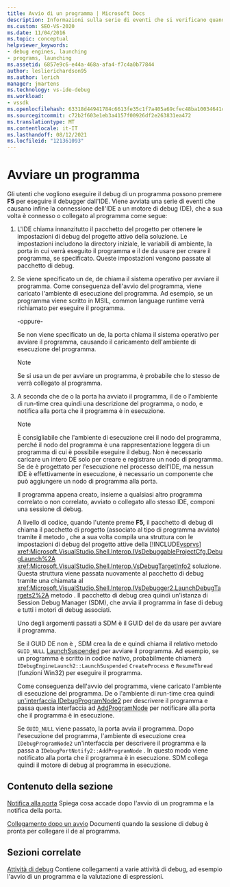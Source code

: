 ```yaml
---
title: Avvio di un programma | Microsoft Docs
description: Informazioni sulla serie di eventi che si verificano quando si esegue il debug di un programma tramite F5 per eseguire il debugger dall'IDE.
ms.custom: SEO-VS-2020
ms.date: 11/04/2016
ms.topic: conceptual
helpviewer_keywords:
- debug engines, launching
- programs, launching
ms.assetid: 6857e9c6-e44a-468a-afa4-f7c4a0b77844
author: leslierichardson95
ms.author: lerich
manager: jmartens
ms.technology: vs-ide-debug
ms.workload:
- vssdk
ms.openlocfilehash: 63318d44941784c6613fe35c1f7a405a69cfec48ba10034641c1d2f3b3d2de2e
ms.sourcegitcommit: c72b2f603e1eb3a4157f00926df2e263831ea472
ms.translationtype: MT
ms.contentlocale: it-IT
ms.lasthandoff: 08/12/2021
ms.locfileid: "121361093"
---
```

# <a name="launch-a-program"></a>Avviare un programma
Gli utenti che vogliono eseguire il debug di un programma possono premere **F5** per eseguire il debugger dall'IDE. Viene avviata una serie di eventi che causano infine la connessione dell'IDE a un motore di debug (DE), che a sua volta è connesso o collegato al programma come segue:

1. L'IDE chiama innanzitutto il pacchetto del progetto per ottenere le impostazioni di debug del progetto attivo della soluzione. Le impostazioni includono la directory iniziale, le variabili di ambiente, la porta in cui verrà eseguito il programma e il de da usare per creare il programma, se specificato. Queste impostazioni vengono passate al pacchetto di debug.

2. Se viene specificato un de, de chiama il sistema operativo per avviare il programma. Come conseguenza dell'avvio del programma, viene caricato l'ambiente di esecuzione del programma. Ad esempio, se un programma viene scritto in MSIL, common language runtime verrà richiamato per eseguire il programma.

    -oppure-

    Se non viene specificato un de, la porta chiama il sistema operativo per avviare il programma, causando il caricamento dell'ambiente di esecuzione del programma.

   > [!NOTE]
   > Se si usa un de per avviare un programma, è probabile che lo stesso de verrà collegato al programma.

3. A seconda che de o la porta ha avviato il programma, il de o l'ambiente di run-time crea quindi una descrizione del programma, o nodo, e notifica alla porta che il programma è in esecuzione.

   > [!NOTE]
   > È consigliabile che l'ambiente di esecuzione crei il nodo del programma, perché il nodo del programma è una rappresentazione leggera di un programma di cui è possibile eseguire il debug. Non è necessario caricare un intero DE solo per creare e registrare un nodo di programma. Se de è progettato per l'esecuzione nel processo dell'IDE, ma nessun IDE è effettivamente in esecuzione, è necessario un componente che può aggiungere un nodo di programma alla porta.

   Il programma appena creato, insieme a qualsiasi altro programma correlato o non correlato, avviato o collegato allo stesso IDE, componi una sessione di debug.

   A livello di codice, quando l'utente preme **F5,** il pacchetto di debug di chiama il pacchetto di progetto (associato al tipo di programma avviato) tramite il metodo , che a sua volta compila una struttura con le impostazioni di debug del progetto attive della [!INCLUDE[vsprvs](../../code-quality/includes/vsprvs_md.md)] <xref:Microsoft.VisualStudio.Shell.Interop.IVsDebuggableProjectCfg.DebugLaunch%2A> <xref:Microsoft.VisualStudio.Shell.Interop.VsDebugTargetInfo2> soluzione. Questa struttura viene passata nuovamente al pacchetto di debug tramite una chiamata al <xref:Microsoft.VisualStudio.Shell.Interop.IVsDebugger2.LaunchDebugTargets2%2A> metodo . Il pacchetto di debug crea quindi un'istanza di Session Debug Manager (SDM), che avvia il programma in fase di debug e tutti i motori di debug associati.

   Uno degli argomenti passati a SDM è il GUID del de da usare per avviare il programma.

   Se il GUID DE non è , SDM crea la de e quindi chiama il relativo metodo `GUID_NULL` [LaunchSuspended](../../extensibility/debugger/reference/idebugenginelaunch2-launchsuspended.md) per avviare il programma. Ad esempio, se un programma è scritto in codice nativo, probabilmente chiamerà `IDebugEngineLaunch2::LaunchSuspended` `CreateProcess` e `ResumeThread` (funzioni Win32) per eseguire il programma.

   Come conseguenza dell'avvio del programma, viene caricato l'ambiente di esecuzione del programma. De o l'ambiente di run-time crea quindi [un'interfaccia IDebugProgramNode2](../../extensibility/debugger/reference/idebugprogramnode2.md) per descrivere il programma e passa questa interfaccia ad [AddProgramNode](../../extensibility/debugger/reference/idebugportnotify2-addprogramnode.md) per notificare alla porta che il programma è in esecuzione.

   Se `GUID_NULL` viene passato, la porta avvia il programma. Dopo l'esecuzione del programma, l'ambiente di esecuzione crea `IDebugProgramNode2` un'interfaccia per descrivere il programma e la passa a `IDebugPortNotify2::AddProgramNode` . In questo modo viene notificato alla porta che il programma è in esecuzione. SDM collega quindi il motore di debug al programma in esecuzione.

## <a name="in-this-section"></a>Contenuto della sezione
 [Notifica alla porta](../../extensibility/debugger/notifying-the-port.md) Spiega cosa accade dopo l'avvio di un programma e la notifica della porta.

 [Collegamento dopo un avvio](../../extensibility/debugger/attaching-after-a-launch.md) Documenti quando la sessione di debug è pronta per collegare il de al programma.

## <a name="related-sections"></a>Sezioni correlate
 [Attività di debug](../../extensibility/debugger/debugging-tasks.md) Contiene collegamenti a varie attività di debug, ad esempio l'avvio di un programma e la valutazione di espressioni.
